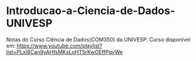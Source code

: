 # Introducao-a-Ciencia-de-Dados-UNIVESP
Notas do Curso Ciência de Dados(COM350) da UNIVESP. Curso disponível em: https://www.youtube.com/playlist?list=PLxI8Can9yAHfsMKsLoHT5rKwOEffPgyWe   
